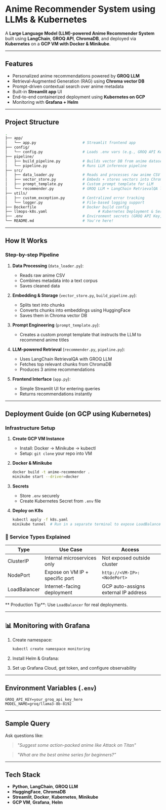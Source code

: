 # Anime Recommender System using LLMs & Kubernetes

A **Large Language Model (LLM)-powered Anime Recommender System** built using **LangChain**, **GROQ API**, **ChromaDB**, and deployed via **Kubernetes** on a **GCP VM with Docker & Minikube**.

---

## Features

* Personalized anime recommendations powered by **GROQ LLM**
* Retrieval-Augmented Generation (RAG) using **Chroma vector DB**
* Prompt-driven contextual search over anime metadata
* Built-in **Streamlit app** UI
* End-to-end containerized deployment using **Kubernetes on GCP**
* Monitoring with **Grafana + Helm**

---

## Project Structure

```bash
.
├── app/
│   └── app.py                     # Streamlit frontend app
├── config/
│   └── config.py                  # Loads .env vars (e.g., GROQ API Key)
├── pipeline/
│   ├── build_pipeline.py          # Builds vector DB from anime dataset
│   └── pipeline.py                # Runs LLM inference pipeline
├── src/
│   ├── data_loader.py             # Reads and processes raw anime CSV data
│   ├── vector_store.py            # Embeds + stores vectors into ChromaDB
│   ├── prompt_template.py         # Custom prompt template for LLM
│   └── recommender.py             # GROQ LLM + LangChain RetrievalQA logic
├── utils/
│   ├── custom_exception.py        # Centralized error tracking
│   └── logger.py                  # File-based logging support
├── Dockerfile                     # Docker build config
├── llmops-k8s.yaml                       # Kubernetes Deployment & Service spec
├── .env                           # Environment secrets (GROQ API Key, etc.)
└── README.md                      # You're here!
```

---

## How It Works

### Step-by-step Pipeline

1. **Data Processing** (`data_loader.py`):

   * Reads raw anime CSV
   * Combines metadata into a text corpus
   * Saves cleaned data

2. **Embedding & Storage** (`vector_store.py`, `build_pipeline.py`):

   * Splits text into chunks
   * Converts chunks into embeddings using HuggingFace
   * Saves them in Chroma vector DB

3. **Prompt Engineering** (`prompt_template.py`):

   * Creates a custom prompt template that instructs the LLM to recommend anime titles

4. **LLM-powered Retrieval** (`recommender.py`, `pipeline.py`):

   * Uses LangChain RetrievalQA with GROQ LLM
   * Fetches top relevant chunks from ChromaDB
   * Produces 3 anime recommendations

5. **Frontend Interface** (`app.py`):

   * Simple Streamlit UI for entering queries
   * Returns recommendations instantly

---

## Deployment Guide (on GCP using Kubernetes)

### Infrastructure Setup

1. **Create GCP VM Instance**

   * Install: Docker → Minikube → kubectl
   * Setup: `git clone` your repo into VM

2. **Docker & Minikube**

   ```bash
   docker build -t anime-recommender .
   minikube start --driver=docker
   ```

3. **Secrets**

   * Store `.env` securely
   * Create Kubernetes Secret from `.env` file

4. **Deploy on K8s**

   ```bash
   kubectl apply -f k8s.yaml
   minikube tunnel  # Run in a separate terminal to expose LoadBalancer
   ```

### 📡 Service Types Explained

| Type         | Use Case                        | Access                               |
| ------------ | ------------------------------- | ------------------------------------ |
| ClusterIP    | Internal microservices only     | Not exposed outside cluster          |
| NodePort     | Expose on VM IP + specific port | `http://<VM-IP>:<NodePort>`          |
| LoadBalancer | Internet-facing deployment      | GCP auto-assigns external IP address |

** Production Tip**: Use `LoadBalancer` for real deployments.

---

## 📊 Monitoring with Grafana

1. Create namespace:

   ```bash
   kubectl create namespace monitoring
   ```

2. Install Helm & Grafana:

3. Set up Grafana Cloud, get token, and configure observability

---

## Environment Variables (`.env`)

```env
GROQ_API_KEY=your_groq_api_key_here
MODEL_NAME=groq/llama3-8b-8192
```

---

## Sample Query

Ask questions like:

> *"Suggest some action-packed anime like Attack on Titan"*

> *"What are the best anime series for beginners?"*

---

## Tech Stack

* **Python**, **LangChain**, **GROQ LLM**
* **HuggingFace**, **ChromaDB**
* **Streamlit**, **Docker**, **Kubernetes**, **Minikube**
* **GCP VM**, **Grafana**, **Helm**

